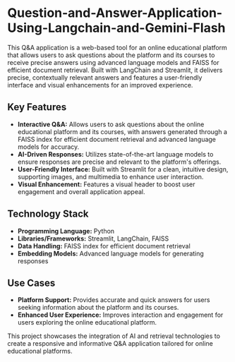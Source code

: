 # Question-and-Answer-Application-Using-Langchain-and-Gemini-Flash
This Q&amp;A application is a web-based tool for an online educational platform that allows users to ask questions about the platform and its courses to receive precise answers using advanced language models and FAISS for efficient document retrieval. Built with LangChain and Streamlit, it delivers precise, contextually relevant answers and features a user-friendly interface and visual enhancements for an improved experience.

## Key Features

- **Interactive Q&A:** Allows users to ask questions about the online educational platform and its courses, with answers generated through a FAISS index for efficient document retrieval and advanced language models for accuracy.
- **AI-Driven Responses:** Utilizes state-of-the-art language models to ensure responses are precise and relevant to the platform's offerings.
- **User-Friendly Interface:** Built with Streamlit for a clean, intuitive design, supporting images, and multimedia to enhance user interaction.
- **Visual Enhancement:** Features a visual header to boost user engagement and overall application appeal.

## Technology Stack

- **Programming Language:** Python
- **Libraries/Frameworks:** Streamlit, LangChain, FAISS
- **Data Handling:** FAISS index for efficient document retrieval
- **Embedding Models:** Advanced language models for generating responses

## Use Cases

- **Platform Support:** Provides accurate and quick answers for users seeking information about the platform and its courses.
- **Enhanced User Experience:** Improves interaction and engagement for users exploring the online educational platform.

This project showcases the integration of AI and retrieval technologies to create a responsive and informative Q&A application tailored for online educational platforms.
